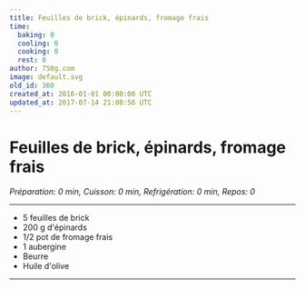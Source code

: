 ```yaml
---
title: Feuilles de brick, épinards, fromage frais
time:
  baking: 0
  cooling: 0
  cooking: 0
  rest: 0
author: 750g.com
image: default.svg
old_id: 360
created_at: 2016-01-01 00:00:00 UTC
updated_at: 2017-07-14 21:08:56 UTC
---
```


# Feuilles de brick, épinards, fromage frais

_Préparation: 0 min, Cuisson: 0 min, Refrigération: 0 min, Repos: 0_

---

- 5 feuilles de brick
- 200 g d'épinards
- 1/2 pot de fromage frais
- 1 aubergine
- Beurre
- Huile d'olive

---
